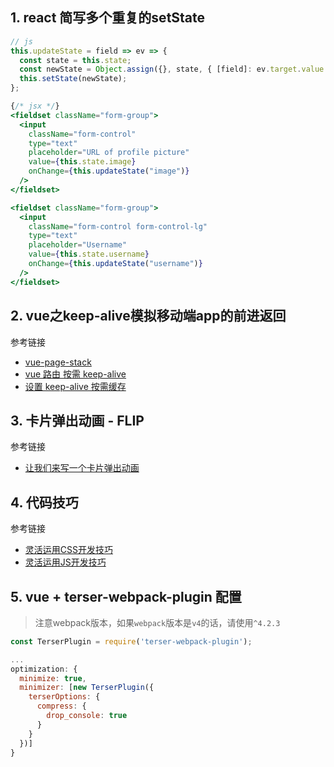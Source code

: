 ## 1. react 简写多个重复的setState
```js
// js
this.updateState = field => ev => {
  const state = this.state;
  const newState = Object.assign({}, state, { [field]: ev.target.value });
  this.setState(newState);
};
```

```jsx
{/* jsx */}
<fieldset className="form-group">
  <input
    className="form-control"
    type="text"
    placeholder="URL of profile picture"
    value={this.state.image}
    onChange={this.updateState("image")}
  />
</fieldset>

<fieldset className="form-group">
  <input
    className="form-control form-control-lg"
    type="text"
    placeholder="Username"
    value={this.state.username}
    onChange={this.updateState("username")}
  />
</fieldset>
```

## 2. vue之keep-alive模拟移动端app的前进返回
参考链接
- [vue-page-stack](https://github.com/hezhongfeng/vue-page-stack)
- [vue 路由 按需 keep-alive](https://juejin.cn/post/6844903846901186574)
- [设置 keep-alive 按需缓存](https://docs.xwhx.top/vue-h5-template/optimization/keep-alive.html#%E8%AE%BE%E7%BD%AE-keep-alive-%E6%8C%89%E9%9C%80%E7%BC%93%E5%AD%98)

## 3. 卡片弹出动画 - FLIP
参考链接
- [让我们来写一个卡片弹出动画](https://juejin.cn/post/6844903831751524360)

## 4. 代码技巧
参考链接
- [灵活运用CSS开发技巧](https://juejin.cn/post/6844903926110617613)
- [灵活运用JS开发技巧](https://juejin.cn/post/6844903838449664013)

## 5. vue + terser-webpack-plugin 配置
> 注意webpack版本，如果`webpack`版本是`v4`的话，请使用`^4.2.3`
```js
const TerserPlugin = require('terser-webpack-plugin');

...
optimization: {
  minimize: true,
  minimizer: [new TerserPlugin({
    terserOptions: {
      compress: {
        drop_console: true
      }
    }
  })]
}
```
